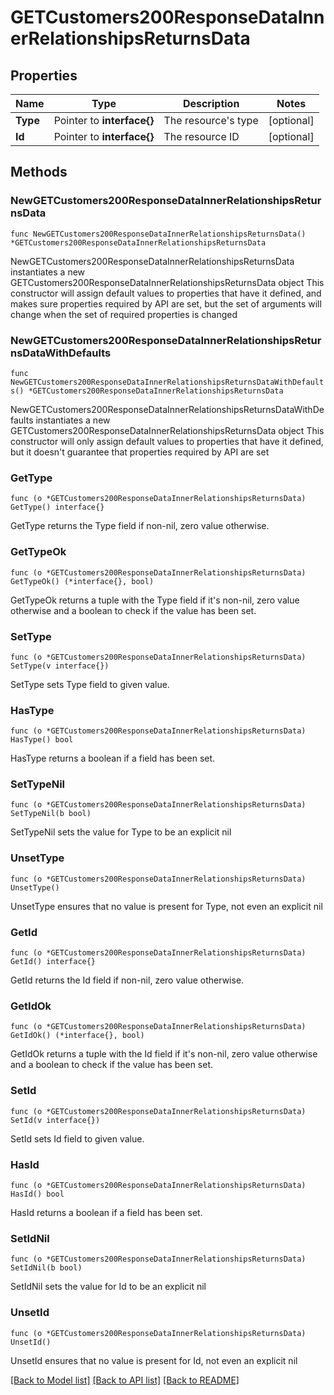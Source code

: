 # GETCustomers200ResponseDataInnerRelationshipsReturnsData

## Properties

Name | Type | Description | Notes
------------ | ------------- | ------------- | -------------
**Type** | Pointer to **interface{}** | The resource&#39;s type | [optional] 
**Id** | Pointer to **interface{}** | The resource ID | [optional] 

## Methods

### NewGETCustomers200ResponseDataInnerRelationshipsReturnsData

`func NewGETCustomers200ResponseDataInnerRelationshipsReturnsData() *GETCustomers200ResponseDataInnerRelationshipsReturnsData`

NewGETCustomers200ResponseDataInnerRelationshipsReturnsData instantiates a new GETCustomers200ResponseDataInnerRelationshipsReturnsData object
This constructor will assign default values to properties that have it defined,
and makes sure properties required by API are set, but the set of arguments
will change when the set of required properties is changed

### NewGETCustomers200ResponseDataInnerRelationshipsReturnsDataWithDefaults

`func NewGETCustomers200ResponseDataInnerRelationshipsReturnsDataWithDefaults() *GETCustomers200ResponseDataInnerRelationshipsReturnsData`

NewGETCustomers200ResponseDataInnerRelationshipsReturnsDataWithDefaults instantiates a new GETCustomers200ResponseDataInnerRelationshipsReturnsData object
This constructor will only assign default values to properties that have it defined,
but it doesn't guarantee that properties required by API are set

### GetType

`func (o *GETCustomers200ResponseDataInnerRelationshipsReturnsData) GetType() interface{}`

GetType returns the Type field if non-nil, zero value otherwise.

### GetTypeOk

`func (o *GETCustomers200ResponseDataInnerRelationshipsReturnsData) GetTypeOk() (*interface{}, bool)`

GetTypeOk returns a tuple with the Type field if it's non-nil, zero value otherwise
and a boolean to check if the value has been set.

### SetType

`func (o *GETCustomers200ResponseDataInnerRelationshipsReturnsData) SetType(v interface{})`

SetType sets Type field to given value.

### HasType

`func (o *GETCustomers200ResponseDataInnerRelationshipsReturnsData) HasType() bool`

HasType returns a boolean if a field has been set.

### SetTypeNil

`func (o *GETCustomers200ResponseDataInnerRelationshipsReturnsData) SetTypeNil(b bool)`

 SetTypeNil sets the value for Type to be an explicit nil

### UnsetType
`func (o *GETCustomers200ResponseDataInnerRelationshipsReturnsData) UnsetType()`

UnsetType ensures that no value is present for Type, not even an explicit nil
### GetId

`func (o *GETCustomers200ResponseDataInnerRelationshipsReturnsData) GetId() interface{}`

GetId returns the Id field if non-nil, zero value otherwise.

### GetIdOk

`func (o *GETCustomers200ResponseDataInnerRelationshipsReturnsData) GetIdOk() (*interface{}, bool)`

GetIdOk returns a tuple with the Id field if it's non-nil, zero value otherwise
and a boolean to check if the value has been set.

### SetId

`func (o *GETCustomers200ResponseDataInnerRelationshipsReturnsData) SetId(v interface{})`

SetId sets Id field to given value.

### HasId

`func (o *GETCustomers200ResponseDataInnerRelationshipsReturnsData) HasId() bool`

HasId returns a boolean if a field has been set.

### SetIdNil

`func (o *GETCustomers200ResponseDataInnerRelationshipsReturnsData) SetIdNil(b bool)`

 SetIdNil sets the value for Id to be an explicit nil

### UnsetId
`func (o *GETCustomers200ResponseDataInnerRelationshipsReturnsData) UnsetId()`

UnsetId ensures that no value is present for Id, not even an explicit nil

[[Back to Model list]](../README.md#documentation-for-models) [[Back to API list]](../README.md#documentation-for-api-endpoints) [[Back to README]](../README.md)


